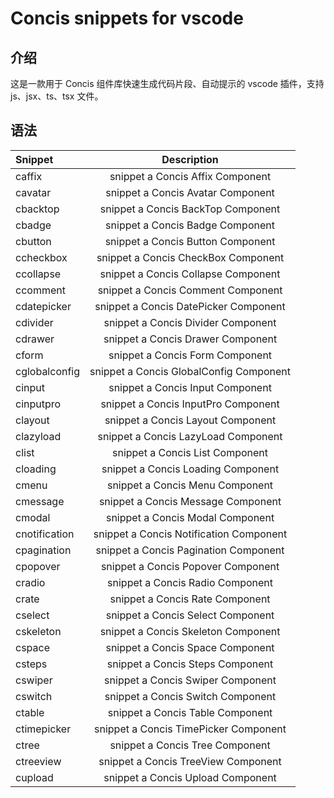 # Concis snippets for vscode

## 介绍

这是一款用于 Concis 组件库快速生成代码片段、自动提示的 vscode 插件，支持 js、jsx、ts、tsx 文件。

## 语法

| Snippet       |               Description               |
| :------------ | :-------------------------------------: |
| caffix        |    snippet a Concis Affix Component     |
| cavatar       |    snippet a Concis Avatar Component    |
| cbacktop      |   snippet a Concis BackTop Component    |
| cbadge        |    snippet a Concis Badge Component     |
| cbutton       |    snippet a Concis Button Component    |
| ccheckbox     |   snippet a Concis CheckBox Component   |
| ccollapse     |   snippet a Concis Collapse Component   |
| ccomment      |   snippet a Concis Comment Component    |
| cdatepicker   |  snippet a Concis DatePicker Component  |
| cdivider      |   snippet a Concis Divider Component    |
| cdrawer       |    snippet a Concis Drawer Component    |
| cform         |     snippet a Concis Form Component     |
| cglobalconfig | snippet a Concis GlobalConfig Component |
| cinput        |    snippet a Concis Input Component     |
| cinputpro     |   snippet a Concis InputPro Component   |
| clayout       |    snippet a Concis Layout Component    |
| clazyload     |   snippet a Concis LazyLoad Component   |
| clist         |     snippet a Concis List Component     |
| cloading      |   snippet a Concis Loading Component    |
| cmenu         |     snippet a Concis Menu Component     |
| cmessage      |   snippet a Concis Message Component    |
| cmodal        |    snippet a Concis Modal Component     |
| cnotification | snippet a Concis Notification Component |
| cpagination   |  snippet a Concis Pagination Component  |
| cpopover      |   snippet a Concis Popover Component    |
| cradio        |    snippet a Concis Radio Component     |
| crate         |     snippet a Concis Rate Component     |
| cselect       |    snippet a Concis Select Component    |
| cskeleton     |   snippet a Concis Skeleton Component   |
| cspace        |    snippet a Concis Space Component     |
| csteps        |    snippet a Concis Steps Component     |
| cswiper       |    snippet a Concis Swiper Component    |
| cswitch       |    snippet a Concis Switch Component    |
| ctable        |    snippet a Concis Table Component     |
| ctimepicker   |  snippet a Concis TimePicker Component  |
| ctree         |     snippet a Concis Tree Component     |
| ctreeview     |   snippet a Concis TreeView Component   |
| cupload       |    snippet a Concis Upload Component    |
